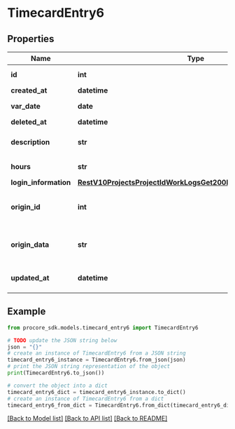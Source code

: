 # TimecardEntry6


## Properties

Name | Type | Description | Notes
------------ | ------------- | ------------- | -------------
**id** | **int** | Timecard entry id | [optional] 
**created_at** | **datetime** | Created at | [optional] 
**var_date** | **date** | Timecard entry date | [optional] 
**deleted_at** | **datetime** | Deleted at | [optional] 
**description** | **str** | Timecard entry description | [optional] 
**hours** | **str** | Timecard entry hours | [optional] 
**login_information** | [**RestV10ProjectsProjectIdWorkLogsGet200ResponseInnerCreatedBy**](RestV10ProjectsProjectIdWorkLogsGet200ResponseInnerCreatedBy.md) |  | [optional] 
**origin_id** | **int** | ID of related external data | [optional] 
**origin_data** | **str** | Value of related external data | [optional] 
**updated_at** | **datetime** | Timecard entry updated at | [optional] 

## Example

```python
from procore_sdk.models.timecard_entry6 import TimecardEntry6

# TODO update the JSON string below
json = "{}"
# create an instance of TimecardEntry6 from a JSON string
timecard_entry6_instance = TimecardEntry6.from_json(json)
# print the JSON string representation of the object
print(TimecardEntry6.to_json())

# convert the object into a dict
timecard_entry6_dict = timecard_entry6_instance.to_dict()
# create an instance of TimecardEntry6 from a dict
timecard_entry6_from_dict = TimecardEntry6.from_dict(timecard_entry6_dict)
```
[[Back to Model list]](../README.md#documentation-for-models) [[Back to API list]](../README.md#documentation-for-api-endpoints) [[Back to README]](../README.md)



